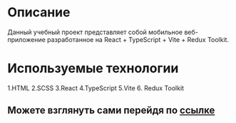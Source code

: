 # Описание

Данный учебный проект представляет собой мобильное веб-приложение разработанное на React + TypeScript + Vite + Redux Toolkit.

# Используемые технологии
 1.HTML 
 2.SCSS 
 3.React 
 4.TypeScript 
 5.Vite
 6. Redux Toolkit
 
## Можете взглянуть сами перейдя по [ссылке](maksim-pp.github.io/MyCookAI/)
